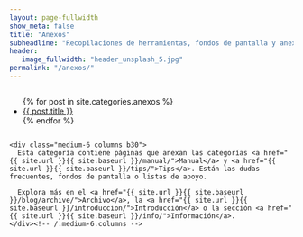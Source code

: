 ```yaml
---
layout: page-fullwidth
show_meta: false
title: "Anexos"
subheadline: "Recopilaciones de herramientas, fondos de pantalla y anexos."
header:
   image_fullwidth: "header_unsplash_5.jpg"
permalink: "/anexos/"
---
```

<div class="row t60">
    <div class="medium-6 columns b30">
      <ul>
          {% for post in site.categories.anexos %}
          <li><a href="{{ site.url }}{{ site.baseurl }}{{ post.url }}">{{ post.title }}</a></li>
          {% endfor %}
      </ul>
    </div><!-- /.medium-6.columns -->

    <div class="medium-6 columns b30">
      Esta categoría contiene páginas que anexan las categorías <a href="{{ site.url }}{{ site.baseurl }}/manual/">Manual</a> y <a href="{{ site.url }}{{ site.baseurl }}/tips/">Tips</a>. Están las dudas frecuentes, fondos de pantalla o listas de apoyo.

      Explora más en el <a href="{{ site.url }}{{ site.baseurl }}/blog/archive/">Archivo</a>, la <a href="{{ site.url }}{{ site.baseurl }}/introduccion/">Introducción</a> o la sección <a href="{{ site.url }}{{ site.baseurl }}/info/">Información</a>.
    </div><!-- /.medium-6.columns -->
</div><!-- /.row -->
